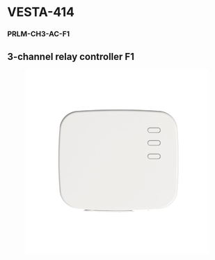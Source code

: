 # VESTA-414

### PRLM-CH3-AC-F1

## 3-channel relay controller F1

<figure><img src=".gitbook/assets/image (381).png" alt=""><figcaption></figcaption></figure>
